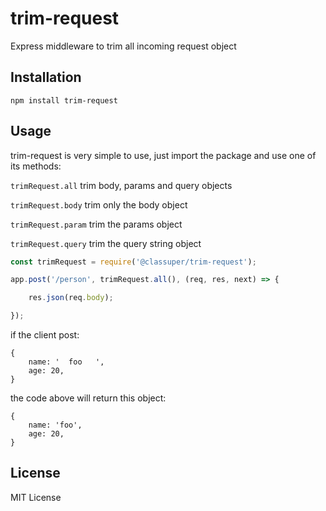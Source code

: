 # trim-request
Express middleware to trim all incoming request object

## Installation
```
npm install trim-request
```

## Usage

trim-request is very simple to use, just import the package and use one of its methods:

`trimRequest.all`  trim body, params and query objects

`trimRequest.body` trim only the body object

`trimRequest.param` trim the params object

`trimRequest.query` trim the query string object 

```javascript
const trimRequest = require('@classuper/trim-request');

app.post('/person', trimRequest.all(), (req, res, next) => { 

    res.json(req.body);

});
```

if the client post:

```
{
    name: '  foo   ',
    age: 20,
}
```

the code above will return this object:

```
{
    name: 'foo',
    age: 20,
}
```

## License

MIT License

